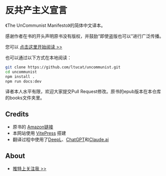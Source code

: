 # 反共产主义宣言


《The UnCommunist Manifesto》的简体中文译本。

感谢作者在书的开头声明原书没有版权，并鼓励“即使盗版也可以”进行广泛传播。

您可以 [点击这里开始阅读 >>](https://uncommunist.org)

也可以通过以下方式在本地阅读：

```bash
git clone https://github.com/ltucat/uncommunist.git
cd uncommunist
npm install .
npm run docs:dev
```

译者本人水平有限，欢迎大家提交Pull Request修改。原书的epub版本在本仓库的books文件夹里。

## Credits

* 原书的 [Amazon链接](https://www.amazon.com/UnCommunist-Manifesto-Message-Responsibility-Liberty/dp/0578396300)
* 本网站使用 [VitePress](https://vitepress.dev) 搭建
* 翻译过程中使用了[DeepL](https://deepl.com)、[ChatGPT](https://chat.openai.com)和[Claude.ai](https://claude.ai)

## About

* [推特上关注我 >>](https://twitter.com/ltucats)